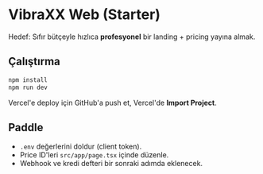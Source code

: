 # VibraXX Web (Starter)

Hedef: Sıfır bütçeyle hızlıca **profesyonel** bir landing + pricing yayına almak.

## Çalıştırma
```bash
npm install
npm run dev
```
Vercel'e deploy için GitHub'a push et, Vercel'de **Import Project**.

## Paddle
- `.env` değerlerini doldur (client token).
- Price ID'leri `src/app/page.tsx` içinde düzenle.
- Webhook ve kredi defteri bir sonraki adımda eklenecek.
